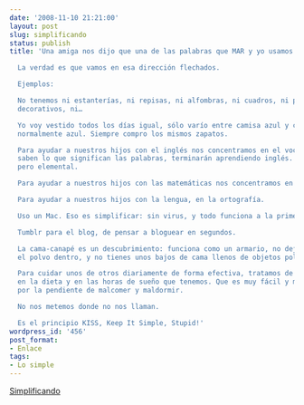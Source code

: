 ```yaml
---
date: '2008-11-10 21:21:00'
layout: post
slug: simplificando
status: publish
title: 'Una amiga nos dijo que una de las palabras que MAR y yo usamos más es “simplificando”.

  La verdad es que vamos en esa dirección flechados.

  Ejemplos:

  No tenemos ni estanterías, ni repisas, ni alfombras, ni cuadros, ni pequeños objetos
  decorativos, ni…

  Yo voy vestido todos los días igual, sólo varío entre camisa azul y camisa blanca,
  normalmente azul. Siempre compro los mismos zapatos.

  Para ayudar a nuestros hijos con el inglés nos concentramos en el vocabulario: si
  saben lo que significan las palabras, terminarán aprendiendo inglés. Es mecánico
  pero elemental.

  Para ayudar a nuestros hijos con las matemáticas nos concentramos en el cálculo.

  Para ayudar a nuestros hijos con la lengua, en la ortografía.

  Uso un Mac. Eso es simplificar: sin virus, y todo funciona a la primera.

  Tumblr para el blog, de pensar a bloguear en segundos.

  La cama-canapé es un descubrimiento: funciona como un armario, no deja que entre
  el polvo dentro, y no tienes unos bajos de cama llenos de objetos polvorientos.

  Para cuidar unos de otros diariamente de forma efectiva, tratamos de fijarnos principalmente
  en la dieta y en las horas de sueño que tenemos. Que es muy fácil y muy dañino deslizarse
  por la pendiente de malcomer y maldormir.

  No nos metemos donde no nos llaman.

  Es el principio KISS, Keep It Simple, Stupid!'
wordpress_id: '456'
post_format:
- Enlace
tags:
- Lo simple
---
```


[Simplificando](http://makememinimal.com/2008/10-ideas-para-simplificar-tu-vida/)
